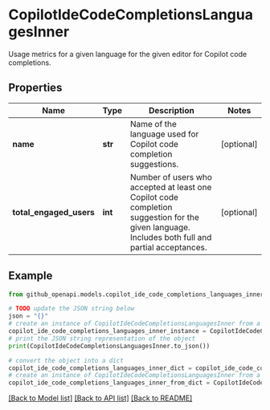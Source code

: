 # CopilotIdeCodeCompletionsLanguagesInner

Usage metrics for a given language for the given editor for Copilot code completions.

## Properties

Name | Type | Description | Notes
------------ | ------------- | ------------- | -------------
**name** | **str** | Name of the language used for Copilot code completion suggestions. | [optional] 
**total_engaged_users** | **int** | Number of users who accepted at least one Copilot code completion suggestion for the given language. Includes both full and partial acceptances. | [optional] 

## Example

```python
from github_openapi.models.copilot_ide_code_completions_languages_inner import CopilotIdeCodeCompletionsLanguagesInner

# TODO update the JSON string below
json = "{}"
# create an instance of CopilotIdeCodeCompletionsLanguagesInner from a JSON string
copilot_ide_code_completions_languages_inner_instance = CopilotIdeCodeCompletionsLanguagesInner.from_json(json)
# print the JSON string representation of the object
print(CopilotIdeCodeCompletionsLanguagesInner.to_json())

# convert the object into a dict
copilot_ide_code_completions_languages_inner_dict = copilot_ide_code_completions_languages_inner_instance.to_dict()
# create an instance of CopilotIdeCodeCompletionsLanguagesInner from a dict
copilot_ide_code_completions_languages_inner_from_dict = CopilotIdeCodeCompletionsLanguagesInner.from_dict(copilot_ide_code_completions_languages_inner_dict)
```
[[Back to Model list]](../README.md#documentation-for-models) [[Back to API list]](../README.md#documentation-for-api-endpoints) [[Back to README]](../README.md)



